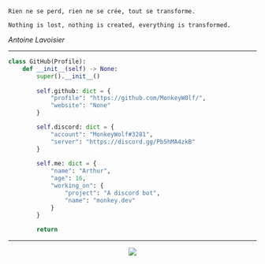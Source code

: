 ```
Rien ne se perd, rien ne se crée, tout se transforme.
```
```
Nothing is lost, nothing is created, everything is transformed.
```
*Antoine Lavoisier*

---

```py
class GitHub(Profile):
    def __init__(self) -> None:
        super().__init__()
        
        self.github: dict = {
            "profile": "https://github.com/MonkeyW0lf/",
            "website": "None"
        }

        self.discord: dict = {
            "account": "MonkeyWolf#3281",
            "server": "https://discord.gg/Pb5hMA4zkB"
        }
        
        self.me: dict = {
            "name": "Arthur",
            "age": 16,
            "working_on": {
                "project": "A discord bot",
                "name": "monkey.dev"
            }
        }
        
        return
```

---
<p align="center">
    <a href="https://discord.com/users/987099137340235846"  align="center">
        <img src="https://lanyard.cnrad.dev/api/987099137340235846">
    </a>
</p>

<!-- BLOG-POST-LIST:START -->
<!-- BLOG-POST-LIST:END -->
